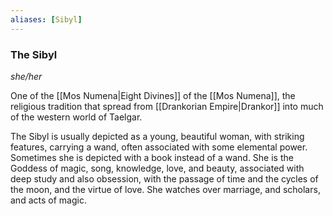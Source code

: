 ```yaml
---
aliases: [Sibyl]
---
```


### The Sibyl
*she/her*

One of the [[Mos Numena|Eight Divines]] of the [[Mos Numena]], the religious tradition that spread from [[Drankorian Empire|Drankor]] into much of the western world of Taelgar. 

The Sibyl is usually depicted as a young, beautiful woman, with striking features, carrying a wand, often associated with some elemental power. Sometimes she is depicted with a book instead of a wand. She is the Goddess of magic, song, knowledge, love, and beauty, associated with deep study and also obsession, with the passage of time and the cycles of the moon, and the virtue of love. She watches over marriage, and scholars, and acts of magic.





